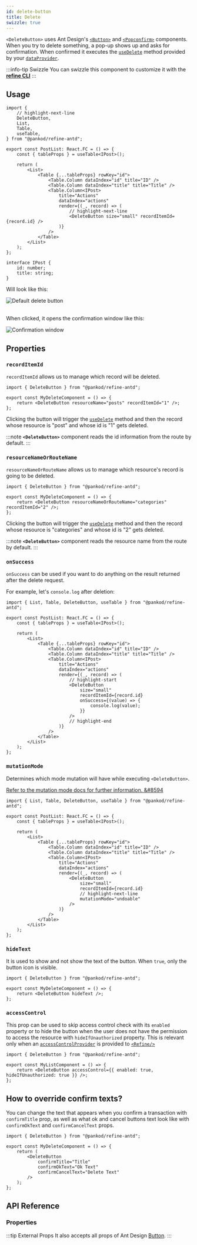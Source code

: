 ```yaml
---
id: delete-button
title: Delete
swizzle: true
---
```



`<DeleteButton>` uses Ant Design's [`<Button>`](https://ant.design/components/button/) and [`<Popconfirm>`](https://ant.design/components/popconfirm/) components.
When you try to delete something, a pop-up shows up and asks for confirmation. When confirmed it executes the [`useDelete`](/api-reference/core/hooks/data/useDelete.md) method provided by your [`dataProvider`](/api-reference/core/providers/data-provider.md).

:::info-tip Swizzle
You can swizzle this component to customize it with the [**refine CLI**](/docs/packages/documentation/cli)
:::

## Usage

```tsx
import {
    // highlight-next-line
    DeleteButton,
    List,
    Table,
    useTable,
} from "@pankod/refine-antd";

export const PostList: React.FC = () => {
    const { tableProps } = useTable<IPost>();

    return (
        <List>
            <Table {...tableProps} rowKey="id">
                <Table.Column dataIndex="id" title="ID" />
                <Table.Column dataIndex="title" title="Title" />
                <Table.Column<IPost>
                    title="Actions"
                    dataIndex="actions"
                    render={(_, record) => (
                        // highlight-next-line
                        <DeleteButton size="small" recordItemId={record.id} />
                    )}
                />
            </Table>
        </List>
    );
};

interface IPost {
    id: number;
    title: string;
}
```

Will look like this:

<div class="img-container">
    <div class="window">
        <div class="control red"></div>
        <div class="control orange"></div>
        <div class="control green"></div>
    </div>
    <img src="https://refine.ams3.cdn.digitaloceanspaces.com/website/static/img/guides-and-concepts/components/buttons/delete/delete.png" alt="Default delete button" />
</div>
<br />

When clicked, it opens the confirmation window like this:

<div class="img-container">
    <div class="window">
        <div class="control red"></div>
        <div class="control orange"></div>
        <div class="control green"></div>
    </div>
    <img src="https://refine.ams3.cdn.digitaloceanspaces.com/website/static/img/guides-and-concepts/components/buttons/delete/confirmation.gif" alt="Confirmation window" />
</div>

## Properties

### `recordItemId`

`recordItemId` allows us to manage which record will be deleted.

```tsx 
import { DeleteButton } from "@pankod/refine-antd";

export const MyDeleteComponent = () => {
    return <DeleteButton resourceName="posts" recordItemId="1" />;
};
```

Clicking the button will trigger the [`useDelete`](/api-reference/core/hooks/data/useDelete.md) method and then the record whose resource is "post" and whose id is "1" gets deleted.

:::note
**`<DeleteButton>`** component reads the id information from the route by default.
:::

### `resourceNameOrRouteName`

`resourceNameOrRouteName` allows us to manage which resource's record is going to be deleted.

```tsx 
import { DeleteButton } from "@pankod/refine-antd";

export const MyDeleteComponent = () => {
    return <DeleteButton resourceNameOrRouteName="categories" recordItemId="2" />;
};
```

Clicking the button will trigger the [`useDelete`](/api-reference/core/hooks/data/useDelete.md) method and then the record whose resource is "categories" and whose id is "2" gets deleted.

:::note
**`<DeleteButton>`** component reads the resource name from the route by default.
:::

### `onSuccess`

`onSuccess` can be used if you want to do anything on the result returned after the delete request.

For example, let's `console.log` after deletion:

```tsx
import { List, Table, DeleteButton, useTable } from "@pankod/refine-antd";

export const PostList: React.FC = () => {
    const { tableProps } = useTable<IPost>();

    return (
        <List>
            <Table {...tableProps} rowKey="id">
                <Table.Column dataIndex="id" title="ID" />
                <Table.Column dataIndex="title" title="Title" />
                <Table.Column<IPost>
                    title="Actions"
                    dataIndex="actions"
                    render={(_, record) => (
                        // highlight-start
                        <DeleteButton
                            size="small"
                            recordItemId={record.id}
                            onSuccess={(value) => {
                                console.log(value);
                            }}
                        />
                        // highlight-end
                    )}
                />
            </Table>
        </List>
    );
};
```

### `mutationMode`

Determines which mode mutation will have while executing `<DeleteButton>`.

[Refer to the mutation mode docs for further information. &#8594](/advanced-tutorials/mutation-mode.md)

```tsx
import { List, Table, DeleteButton, useTable } from "@pankod/refine-antd";

export const PostList: React.FC = () => {
    const { tableProps } = useTable<IPost>();

    return (
        <List>
            <Table {...tableProps} rowKey="id">
                <Table.Column dataIndex="id" title="ID" />
                <Table.Column dataIndex="title" title="Title" />
                <Table.Column<IPost>
                    title="Actions"
                    dataIndex="actions"
                    render={(_, record) => (
                        <DeleteButton
                            size="small"
                            recordItemId={record.id}
                            // highlight-next-line
                            mutationMode="undoable"
                        />
                    )}
                />
            </Table>
        </List>
    );
};
```

### `hideText`

It is used to show and not show the text of the button. When `true`, only the button icon is visible.

```tsx 
import { DeleteButton } from "@pankod/refine-antd";

export const MyDeleteComponent = () => {
    return <DeleteButton hideText />;
};
```

### `accessControl`

This prop can be used to skip access control check with its `enabled` property or to hide the button when the user does not have the permission to access the resource with `hideIfUnauthorized` property. This is relevant only when an [`accessControlProvider`](/api-reference/core/providers/accessControl-provider.md) is provided to [`<Refine/>`](/api-reference/core/components/refine-config.md)

```tsx
import { DeleteButton } from "@pankod/refine-antd";

export const MyListComponent = () => {
    return <DeleteButton accessControl={{ enabled: true, hideIfUnauthorized: true }} />;
};
```

## How to override confirm texts?

You can change the text that appears when you confirm a transaction with `confirmTitle` prop, as well as what ok and cancel buttons text look like with `confirmOkText` and `confirmCancelText` props.

```tsx 
import { DeleteButton } from "@pankod/refine-antd";

export const MyDeleteComponent = () => {
    return (
        <DeleteButton
            confirmTitle="Title"
            confirmOkText="Ok Text"
            confirmCancelText="Delete Text"
        />
    );
};
```
## API Reference

### Properties

<PropsTable module="@pankod/refine-antd/DeleteButton" />

:::tip External Props
It also accepts all props of Ant Design [Button](https://ant.design/components/button/#API).
:::
